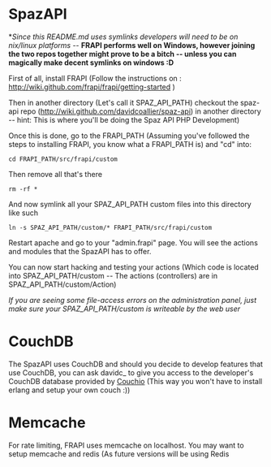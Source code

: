 SpazAPI
=======

**Since this README.md uses symlinks developers will need to be on *nix/linux platforms** -- **FRAPI performs well on Windows, however joining the two repos together might prove to be a bitch -- unless you can magically make decent symlinks on windows :D**

First of all, install FRAPI (Follow the instructions on : http://wiki.github.com/frapi/frapi/getting-started )

Then in another directory (Let's call it SPAZ\_API\_PATH)  checkout the spaz-api repo (http://wiki.github.com/davidcoallier/spaz-api) in another directory -- hint: This is where you'll be doing the Spaz API PHP Development)

Once this is done, go to the FRAPI\_PATH (Assuming you've followed the steps to installing FRAPI, you know what a FRAPI\_PATH is) and "cd" into:

	cd FRAPI_PATH/src/frapi/custom

Then remove all that's there

	rm -rf *

And now symlink all your SPAZ\_API\_PATH custom files into this directory like such

	ln -s SPAZ_API_PATH/custom/* FRAPI_PATH/src/frapi/custom

Restart apache and go to your "admin.frapi" page. You will see the actions and modules that the SpazAPI has to offer. 

You can now start hacking and testing  your actions (Which code is located into SPAZ\_API\_PATH/custom -- The actions (controllers) are in SPAZ\_API\_PATH/custom/Action)

*If you are seeing some file-access errors on the administration panel, just make sure your SPAZ\_API\_PATH/custom is writeable by the web user*

CouchDB
======= 
The SpazAPI uses CouchDB and should you decide to develop features that use CouchDB, you can ask davidc_ to give you access to the developer's CouchDB database provided by [Couchio](http://couch.io) (This way you won't have to install erlang and setup your own couch :))

Memcache
========
For rate limiting, FRAPI uses memcache on localhost. You may want to setup memcache and redis (As future versions will be using Redis
